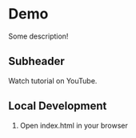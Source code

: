 # Demo

Some description!

 ## Subheader

 Watch tutorial on YouTube.

 ## Local Development

 1. Open index.html in your browser
